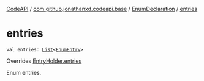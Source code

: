 [CodeAPI](../../index.md) / [com.github.jonathanxd.codeapi.base](../index.md) / [EnumDeclaration](index.md) / [entries](.)

# entries

`val entries: `[`List`](https://kotlinlang.org/api/latest/jvm/stdlib/kotlin.collections/-list/index.html)`<`[`EnumEntry`](../-enum-entry/index.md)`>`

Overrides [EntryHolder.entries](../-entry-holder/entries.md)

Enum entries.

